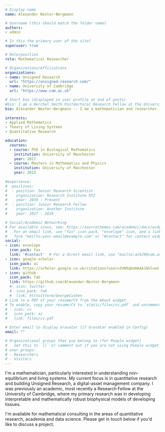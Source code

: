 ```yaml
---
# Display name
name: Alexander Nestor-Bergmann

# Username (this should match the folder name)
authors:
- admin

# Is this the primary user of the site?
superuser: true

# Role/position
role: Mathematical Researcher

# Organizations/Affiliations
organizations:
- name: Unsigned Research
  url: "https://unsigned-research.com/"
- name: University of Cambridge
  url: "https://www.cam.ac.uk"

# Short bio (displayed in user profile at end of posts)
#bio: I am a Herchel Smith Postdoctoral Research Fellow at the University of Cambridge. My research interests lie in mathematical biology.
bio: Alexander Nestor-Bergmann -- I am a mathematician and researcher.
  
interests:
- Applied Mathematics
- Theory of Living Systems
- Quantitative Research

education:
  courses:
  - course: PhD in Biological Mathematics
    institution: University of Manchester
    year: 2017
  - course: Masters in Mathematics and Physics
    institution: University of Manchester
    year: 2013
    
#experience:
#  positions:
#  - position: Senior Research Scientist
#    organization: Research Institute XYZ
#    year: 2019 - Present
#  - position: Junior Research Fellow
#    organization: Another Institute
#    year: 2017 - 2019

# Social/Academic Networking
# For available icons, see: https://sourcethemes.com/academic/docs/widgets/#icons
#   For an email link, use "fas" icon pack, "envelope" icon, and a link in the
#   form "mailto:your-email@example.com" or "#contact" for contact widget.
social:
- icon: envelope
  icon_pack: fas
  link: '#contact'  # For a direct email link, use "mailto:an529@cam.ac.uk".
- icon: google-scholar
  icon_pack: ai
  link: https://scholar.google.co.uk/citations?user=3VW9qbUAAAAJ&hl=en
- icon: github
  icon_pack: fab
  link: https://github.com/Alexander-Nestor-Bergmann
  #- icon: twitter
  #  icon_pack: fab
  #  link: htttwitterm/GeorgeCushen
# Link to a PDF of your resume/CV from the About widget.
# To enable, copy your resume/CV to `static/files/cv.pdf` and uncomment the lines below.  
# - icon: cv
#   icon_pack: ai
#   link: files/cv.pdf

# Enter email to display Gravatar (if Gravatar enabled in Config)
email: ""

# Organizational groups that you belong to (for People widget)
#   Set this to `[]` or comment out if you are not using People widget.  
# user_groups:
# - Researchers
# - Visitors
---
```


I'm a mathematician, particularly interested in understanding non-equilibrium and living systems. My current focus is in 
quantitative research and building Unsigned Research, a digital-asset management company. 
I was previously an academic, most recently a Research Fellow at the University of Cambridge, where my primary research 
was in developing interpretable and mathematically robust biophysical models of developing tissues.

I'm available for mathematical consulting in the areas of quantitative research, academia and data science. Please
get in touch below if you'd like to discuss a project.


[//]: # (I am a Herchel Smith Postdoctoral Research Fellow at the University of Cambridge. My main interests lie in biomechanics. I use a mixture of mathematical modelling and computational simulations to derive a physical understanding of biological systems. A fundamental aspect of this work is extensive interaction between “wet” and “dry” biologists. Details on specific projects can be found below.)
